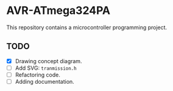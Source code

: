 # AVR-ATmega324PA
This repository contains a microcontroller programming project.

## TODO
* [x] Drawing concept diagram.
* [ ] Add SVG: `tranmission.h`
* [ ] Refactoring code.
* [ ] Adding documentation.
